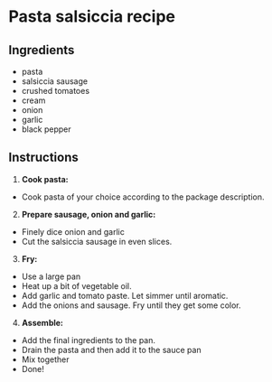# Pasta salsiccia recipe


## Ingredients

- pasta
- salsiccia sausage
- crushed tomatoes
- cream
- onion
- garlic
- black pepper

## Instructions

1. **Cook pasta:**
 - Cook pasta of your choice according to the package description.

2. **Prepare sausage, onion and garlic:**
 - Finely dice onion and garlic
 - Cut the salsiccia sausage in even slices.

3. **Fry:**
 - Use a large pan
 - Heat up a bit of vegetable oil. 
 - Add garlic and tomato paste. Let simmer until aromatic.
 - Add the onions and sausage. Fry until they get some color.
 
4. **Assemble:**
 - Add the final ingredients to the pan. 
 - Drain the pasta and then add it to the sauce pan
 - Mix together
 - Done!